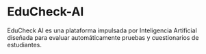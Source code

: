 # EduCheck-AI
EduCheck AI es una plataforma impulsada por Inteligencia Artificial diseñada para evaluar automáticamente pruebas y cuestionarios de estudiantes.

